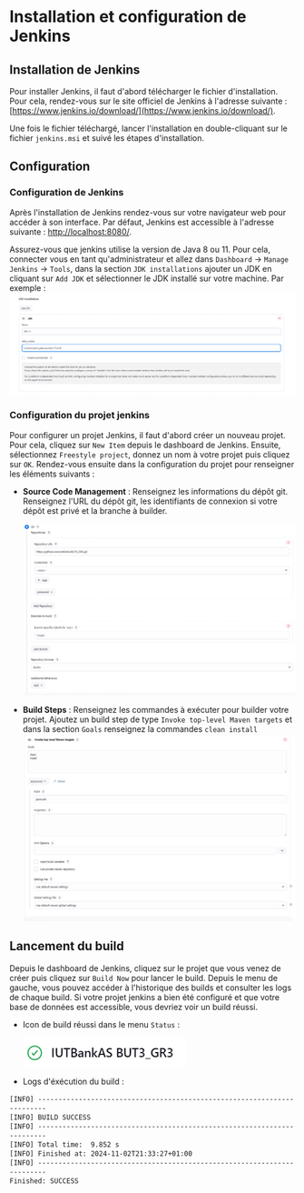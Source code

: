 # Installation et configuration de Jenkins

## Installation de Jenkins

Pour installer Jenkins, il faut d'abord télécharger le fichier d'installation. Pour cela, rendez-vous sur le site
officiel de Jenkins à l'adresse suivante : [https://www.jenkins.io/download/](https://www.jenkins.io/download/).

Une fois le fichier téléchargé, lancer l'installation en double-cliquant sur le fichier `jenkins.msi` et suivé les
étapes d'installation.

## Configuration

### Configuration de Jenkins

Après l'installation de Jenkins rendez-vous sur votre navigateur web pour accéder à son interface. Par défaut, Jenkins
est accessible à l'adresse suivante : [http://localhost:8080/](http://localhost:8080/).

Assurez-vous que jenkins utilise la version de Java 8 ou 11. Pour cela, connecter vous en tant qu'administrateur et
allez dans `Dashboard` -> `Manage Jenkins` -> `Tools`, dans la section `JDK installations` ajouter un JDK en cliquant
sur `Add JDK` et sélectionner le JDK installé sur votre machine. Par exemple : ![img.png](images/jenkins/img.png)

### Configuration du projet jenkins

Pour configurer un projet Jenkins, il faut d'abord créer un nouveau projet. Pour cela, cliquez sur `New Item` depuis le
dashboard de Jenkins. Ensuite, sélectionnez `Freestyle project`, donnez un nom à votre projet puis cliquez sur `OK`.
Rendez-vous ensuite dans la configuration du projet pour renseigner les éléments suivants :

- **Source Code Management** : Renseignez les informations du dépôt git.
  Renseignez l'URL du dépôt git, les identifiants de connexion si votre dépôt est privé et la branche à builder.

  ![img.png](images/jenkins/img_1.png)

- **Build Steps** : Renseignez les commandes à exécuter pour builder votre projet.
  Ajoutez un build step de type `Invoke top-level Maven targets` et dans la section `Goals` renseignez la commandes `clean
install`
  ![img_1.png](images/jenkins/img_2.png)

## Lancement du build

Depuis le dashboard de Jenkins, cliquez sur le projet que vous venez de créer puis cliquez sur `Build Now` pour lancer
le build. Depuis le menu de gauche, vous pouvez accéder à l'historique des builds et consulter les logs de chaque build.
Si votre projet jenkins a bien été configuré et que votre base de données est accessible, vous devriez voir un build
réussi.

- Icon de build réussi dans le menu `Status` :

  ![img.png](images/jenkins/img_3.png)
- Logs d'éxécution du build :

```text 
[INFO] ------------------------------------------------------------------------
[INFO] BUILD SUCCESS
[INFO] ------------------------------------------------------------------------
[INFO] Total time:  9.852 s
[INFO] Finished at: 2024-11-02T21:33:27+01:00
[INFO] ------------------------------------------------------------------------
Finished: SUCCESS
```